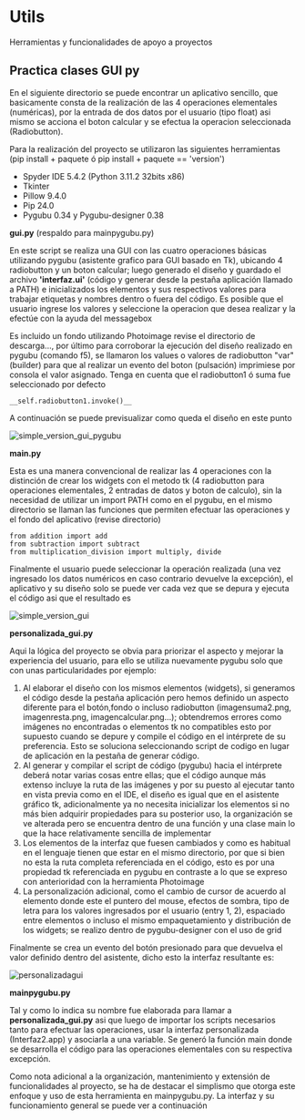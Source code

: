 # Utils


Herramientas y funcionalidades de apoyo a proyectos

## Practica clases GUI py ##

En el siguiente directorio se puede encontrar un aplicativo sencillo, que basicamente consta de la realización de las 4 operaciones elementales (numéricas), por la entrada de dos datos por el usuario (tipo float) asi mismo se acciona el boton calcular y se efectua la operacion seleccionada (Radiobutton).

Para la realización del proyecto se utilizaron las siguientes herramientas (pip install + paquete ó pip install + paquete == 'version')

- Spyder IDE 5.4.2 (Python 3.11.2 32bits x86)
- Tkinter
- Pillow 9.4.0
- Pip 24.0
- Pygubu 0.34 y Pygubu-designer 0.38

__gui.py__  (respaldo para mainpygubu.py)

En este script se realiza una GUI con las cuatro operaciones básicas utilizando pygubu (asistente grafico para GUI basado en Tk), ubicando 4 radiobutton y un boton calcular; luego  generado el diseño y guardado el archivo __'interfaz.ui'__ (código y generar desde la pestaña aplicación llamado a PATH) e inicializados los elementos y sus respectivos valores para trabajar etiquetas y nombres dentro o fuera del código. Es posible que el usuario ingrese los valores y seleccione la operacion que desea realizar y la efectúe con la ayuda del messagebox

Es incluido un fondo utilizando Photoimage revise el directorio de descarga..., por último para corroborar la ejecución del diseño realizado en pygubu (comando f5), se llamaron los values o valores de radiobutton "var" (builder) para que al realizar un evento del boton (pulsación) imprimiese por consola el valor asignado. Tenga en cuenta que el radiobutton1 ó suma fue seleccionado por defecto 

```
__self.radiobutton1.invoke()__  
```   
A continuación se puede previsualizar como queda el diseño en este punto 

![simple_version_gui_pygubu](https://github.com/JorgeAPinzon/Utils/assets/159712640/80284745-f40d-4fc3-862c-6825be65fb4d)

__main.py__

Esta es una manera convencional de realizar las 4 operaciones con la distinción de crear los widgets con el metodo tk (4 radiobutton para operaciones elementales, 2 entradas de datos y boton de calculo), sin la necesidad de utilizar un import PATH como en el pygubu, en el mismo directorio se llaman las funciones que permiten efectuar las operaciones y el fondo del aplicativo (revise directorio)

```
from addition import add
from subtraction import subtract
from multiplication_division import multiply, divide
```  
Finalmente el usuario puede seleccionar la operación realizada (una vez ingresado los datos numéricos en caso contrario devuelve la excepción), el aplicativo y su diseño solo se puede ver cada vez que se depura y ejecuta el código asi que el resultado es 

![simple_version_gui](https://github.com/JorgeAPinzon/Utils/assets/159712640/ce6970df-bf11-4340-9cec-c5b732737102)


__personalizada_gui.py__

Aqui la lógica del proyecto se obvia para priorizar el aspecto y mejorar la experiencia del usuario, para ello se utiliza nuevamente pygubu solo que con unas particularidades por ejemplo:

1. Al elaborar el diseño con los mismos elementos (widgets), si generamos el código desde la pestaña aplicación pero hemos definido un aspecto diferente para el botón,fondo o incluso radiobutton (imagensuma2.png, imagenresta.png, imagencalcular.png...); obtendremos errores como imágenes no encontradas o elementos tk no compatibles esto por supuesto cuando se depure y compile el código en el intérprete de su preferencia. Esto se soluciona seleccionando script de codigo en lugar de aplicación en la pestaña de generar código.
2. Al generar y compilar el script de código (pygubu) hacia el intérprete deberá notar varias cosas entre ellas; que el código aunque más extenso incluye la ruta de las imágenes y por su puesto al ejecutar tanto en vista previa como en el IDE, el diseño es igual que en el asistente gráfico tk, adicionalmente ya no necesita inicializar los elementos si no más bien adquirir propiedades para su posterior uso, la organización se ve alterada pero se encuentra dentro de una función y una clase main lo que la hace relativamente sencilla de implementar  
3. Los elementos de la interfaz que fuesen cambiados y como es habitual en el lenguaje tienen que estar en el mismo directorio, por que si bien no esta la ruta completa referenciada en el código, esto es por una propiedad tk referenciada en pygubu en contraste a lo que se expreso con anterioridad con la herramienta Photoimage
4. La personalización adicional, como el cambio de cursor de acuerdo al elemento donde este el puntero del mouse, efectos de sombra, tipo de letra para los valores ingresados por el usuario (entry 1, 2), espaciado entre elementos o incluso el mismo empaquetamiento y distribución de los widgets; se realizo dentro de pygubu-designer con el uso de grid

Finalmente se crea un evento del botón presionado para que devuelva el valor definido dentro del asistente, dicho esto la interfaz resultante es:

![personalizadagui](https://github.com/JorgeAPinzon/Utils/assets/159712640/75de72e3-3ad9-40a4-ba80-bfe933b990e2)

__mainpygubu.py__

Tal y como lo indica su nombre fue elaborada para llamar a __personalizada_gui.py__ asi que luego de importar los scripts necesarios tanto para efectuar las operaciones, usar la interfaz personalizada (Interfaz2.app) y asociarla a una variable. Se generó la función main donde se desarrolla el código para las operaciones elementales con su respectiva excepción.

Como nota adicional a la organización, mantenimiento y extensión de funcionalidades al proyecto, se ha de destacar el simplismo que otorga este enfoque y uso de esta herramienta en mainpygubu.py. La interfaz y su funcionamiento general se puede ver a continuación 


